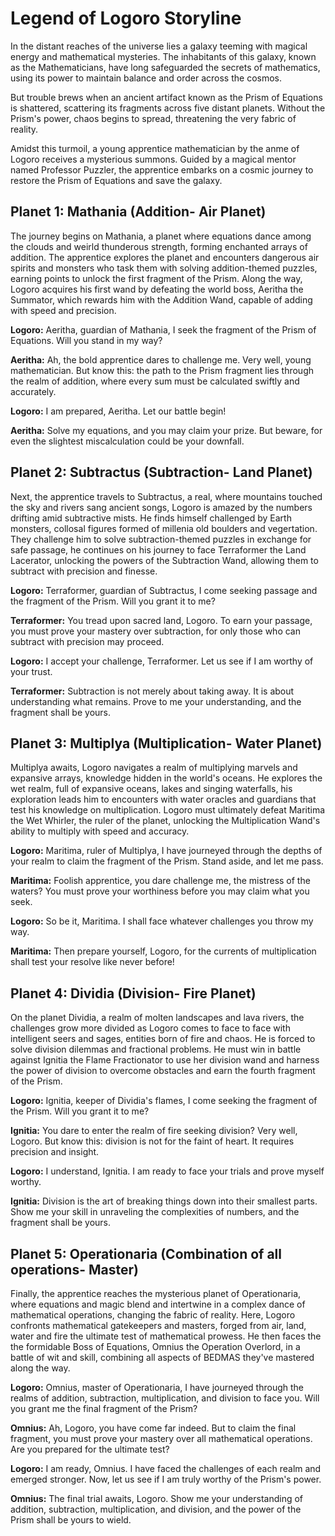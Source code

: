 # Legend of Logoro Storyline

In the distant reaches of the universe lies a galaxy teeming with magical energy and mathematical mysteries. The inhabitants of this galaxy, known as the Mathematicians, have long safeguarded the secrets of mathematics, using its power to maintain balance and order across the cosmos.

But trouble brews when an ancient artifact known as the Prism of Equations is shattered, scattering its fragments across five distant planets. Without the Prism's power, chaos begins to spread, threatening the very fabric of reality.

Amidst this turmoil, a young apprentice mathematician by the anme of Logoro receives a mysterious summons. Guided by a magical mentor named Professor Puzzler, the apprentice embarks on a cosmic journey to restore the Prism of Equations and save the galaxy.

## Planet 1: Mathania (Addition- Air Planet)

The journey begins on Mathania, a planet where equations dance among the clouds and weirld thunderous strength, forming enchanted arrays of addition. The apprentice explores the planet and encounters dangerous air spirits and monsters who task them with solving addition-themed puzzles, earning points to unlock the first fragment of the Prism. Along the way, Logoro acquires his first wand by defeating the world boss, Aeritha the Summator, which rewards him with the Addition Wand, capable of adding with speed and precision.

**Logoro:** Aeritha, guardian of Mathania, I seek the fragment of the Prism of Equations. Will you stand in my way?

**Aeritha:** Ah, the bold apprentice dares to challenge me. Very well, young mathematician. But know this: the path to the Prism fragment lies through the realm of addition, where every sum must be calculated swiftly and accurately.

**Logoro:** I am prepared, Aeritha. Let our battle begin!

**Aeritha:** Solve my equations, and you may claim your prize. But beware, for even the slightest miscalculation could be your downfall.

## Planet 2: Subtractus (Subtraction- Land Planet)

Next, the apprentice travels to Subtractus, a real, where mountains touched the sky and rivers sang ancient songs, Logoro is amazed by the numbers drifting amid subtractive mists. He finds himself challenged by Earth monsters, collosal figures formed of millenia old boulders and vegertation. They challenge him to solve subtraction-themed puzzles in exchange for safe passage, he continues on his journey to face Terraformer the Land Lacerator, unlocking the powers of the Subtraction Wand, allowing them to subtract with precision and finesse.

**Logoro:** Terraformer, guardian of Subtractus, I come seeking passage and the fragment of the Prism. Will you grant it to me?

**Terraformer:** You tread upon sacred land, Logoro. To earn your passage, you must prove your mastery over subtraction, for only those who can subtract with precision may proceed.

**Logoro:** I accept your challenge, Terraformer. Let us see if I am worthy of your trust.

**Terraformer:** Subtraction is not merely about taking away. It is about understanding what remains. Prove to me your understanding, and the fragment shall be yours.


## Planet 3: Multiplya (Multiplication- Water Planet)

Multiplya awaits, Logoro navigates a realm of multiplying marvels and expansive arrays, knowledge hidden in the world's oceans. He explores the wet realm, full of expansive oceans, lakes and singing waterfalls, his exploration leads him to  encounters with water oracles and guardians that test his knowledge on multiplication. Logoro must ultimately defeat Maritima the Wet Whirler, the ruler of the planet, unlocking the Multiplication Wand's ability to multiply with speed and accuracy.

**Logoro:** Maritima, ruler of Multiplya, I have journeyed through the depths of your realm to claim the fragment of the Prism. Stand aside, and let me pass.

**Maritima:** Foolish apprentice, you dare challenge me, the mistress of the waters? You must prove your worthiness before you may claim what you seek.

**Logoro:** So be it, Maritima. I shall face whatever challenges you throw my way.

**Maritima:** Then prepare yourself, Logoro, for the currents of multiplication shall test your resolve like never before!


## Planet 4: Dividia (Division- Fire Planet)

On the planet Dividia, a realm of molten landscapes and lava rivers, the challenges grow more divided as Logoro comes to face to face with intelligent seers and sages, entities born of fire and chaos. He is forced to solve division dilemmas and fractional problems. He must win in battle against Ignitia the Flame Fractionator to use her division wand and harness the power of division to overcome obstacles and earn the fourth fragment of the Prism.

**Logoro:** Ignitia, keeper of Dividia's flames, I come seeking the fragment of the Prism. Will you grant it to me?

**Ignitia:** You dare to enter the realm of fire seeking division? Very well, Logoro. But know this: division is not for the faint of heart. It requires precision and insight.

**Logoro:** I understand, Ignitia. I am ready to face your trials and prove myself worthy.

**Ignitia:** Division is the art of breaking things down into their smallest parts. Show me your skill in unraveling the complexities of numbers, and the fragment shall be yours.


## Planet 5: Operationaria (Combination of all operations- Master)

Finally, the apprentice reaches the mysterious planet of Operationaria, where equations and magic blend and intertwine in a complex dance of mathematical operations, changing the fabric of reality. Here, Logoro confronts mathematical gatekeepers and masters, forged from air, land, water and fire the ultimate test of mathematical prowess. He then faces the the formidable Boss of Equations, Omnius the Operation Overlord, in a battle of wit and skill, combining all aspects of BEDMAS they've mastered along the way.

**Logoro:** Omnius, master of Operationaria, I have journeyed through the realms of addition, subtraction, multiplication, and division to face you. Will you grant me the final fragment of the Prism?

**Omnius:** Ah, Logoro, you have come far indeed. But to claim the final fragment, you must prove your mastery over all mathematical operations. Are you prepared for the ultimate test?

**Logoro:** I am ready, Omnius. I have faced the challenges of each realm and emerged stronger. Now, let us see if I am truly worthy of the Prism's power.

**Omnius:** The final trial awaits, Logoro. Show me your understanding of addition, subtraction, multiplication, and division, and the power of the Prism shall be yours to wield.









